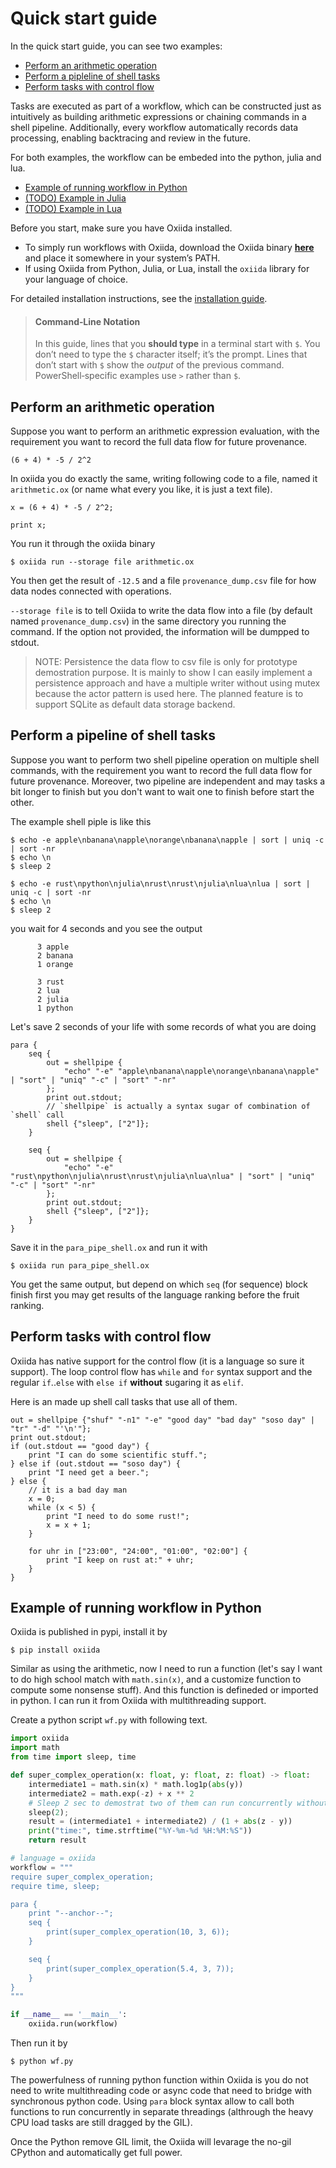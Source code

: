# Quick start guide

In the quick start guide, you can see two examples:

- [Perform an arithmetic operation](#perform-an-arithmetic-operation)
- [Perform a pipleline of shell tasks](#perform-a-pipeline-of-shell-tasks)
- [Perform tasks with control flow](#perform-tasks-with-control-flow)

Tasks are executed as part of a workflow, which can be constructed just as intuitively as building arithmetic expressions or chaining commands in a shell pipeline.
Additionally, every workflow automatically records data processing, enabling backtracing and review in the future.

For both examples, the workflow can be embeded into the python, julia and lua.

- [Example of running workflow in Python](#example-of-running-workflow-in-python)
- [(TODO) Example in Julia]()
- [(TODO) Example in Lua]()

Before you start, make sure you have Oxiida installed.

- To simply run workflows with Oxiida, download the Oxiida binary [**here**](https://sourceforge.net/projects/oxiida/files/) and place it somewhere in your system’s PATH.
- If using Oxiida from Python, Julia, or Lua, install the `oxiida` library for your language of choice.

For detailed installation instructions, see the [installation guide](getting_started/installation.md).

> #### Command‑Line Notation
> 
> In this guide, lines that you **should type** in a terminal start with `$`.
> You don’t need to type the `$` character itself; it’s the prompt.
> Lines that don’t start with `$` show the _output_ of the previous command.
> PowerShell‑specific examples use `>` rather than `$`.


## Perform an arithmetic operation

Suppose you want to perform an arithmetic expression evaluation, with the requirement you want to record the full data flow for future provenance.

```
(6 + 4) * -5 / 2^2
```

In oxiida you do exactly the same, writing following code to a file, named it `arithmetic.ox` (or name what every you like, it is just a text file).

```oxiida
x = (6 + 4) * -5 / 2^2;

print x;
```

You run it through the oxiida binary

```console
$ oxiida run --storage file arithmetic.ox
```

You then get the result of `-12.5` and a file `provenance_dump.csv` file for how data nodes connected with operations.

`--storage file` is to tell Oxiida to write the data flow into a file (by default named `provenance_dump.csv`) in the same directory you running the command.
If the option not provided, the information will be dumpped to stdout.

> NOTE: Persistence the data flow to csv file is only for prototype demostration purpose. 
> It is mainly to show I can easily implement a persistence approach and have a multiple writer without using mutex because the actor pattern is used here.
> The planned feature is to support SQLite as default data storage backend.

## Perform a pipeline of shell tasks

Suppose you want to perform two shell pipeline operation on multiple shell commands, with the requirement you want to record the full data flow for future provenance.
Moreover, two pipeline are independent and may tasks a bit longer to finish but you don't want to wait one to finish before start the other.

The example shell piple is like this 

```console
$ echo -e apple\nbanana\napple\norange\nbanana\napple | sort | uniq -c | sort -nr 
$ echo \n
$ sleep 2

$ echo -e rust\npython\njulia\nrust\nrust\njulia\nlua\nlua | sort | uniq -c | sort -nr 
$ echo \n
$ sleep 2
```

you wait for 4 seconds and you see the output

```
      3 apple
      2 banana
      1 orange

      3 rust
      2 lua
      2 julia
      1 python
```

Let's save 2 seconds of your life with some records of what you are doing

```oxiida
para {
    seq {
        out = shellpipe { 
            "echo" "-e" "apple\nbanana\napple\norange\nbanana\napple" | "sort" | "uniq" "-c" | "sort" "-nr" 
        };
        print out.stdout;
        // `shellpipe` is actually a syntax sugar of combination of `shell` call
        shell {"sleep", ["2"]};
    }

    seq {
        out = shellpipe { 
            "echo" "-e" "rust\npython\njulia\nrust\nrust\njulia\nlua\nlua" | "sort" | "uniq" "-c" | "sort" "-nr" 
        };
        print out.stdout;
        shell {"sleep", ["2"]};
    }
}
```

Save it in the `para_pipe_shell.ox` and run it with

```console
$ oxiida run para_pipe_shell.ox
```

You get the same output, but depend on which `seq` (for sequence) block finish first you may get results of the language ranking before the fruit ranking.

## Perform tasks with control flow

Oxiida has native support for the control flow (it is a language so sure it support).
The loop control flow has `while` and `for` syntax support and the regular `if`..`else` with `else if` **without** sugaring it as `elif`.

Here is an made up shell call tasks that use all of them.

```
out = shellpipe {"shuf" "-n1" "-e" "good day" "bad day" "soso day" | "tr" "-d" "'\n'"};
print out.stdout;
if (out.stdout == "good day") {
    print "I can do some scientific stuff.";
} else if (out.stdout == "soso day") {
    print "I need get a beer.";
} else {
    // it is a bad day man
    x = 0;
    while (x < 5) {
        print "I need to do some rust!";
        x = x + 1;
    }

    for uhr in ["23:00", "24:00", "01:00", "02:00"] {
        print "I keep on rust at:" + uhr;
    }
}
```

## Example of running workflow in Python

Oxiida is published in pypi, install it by 

```console
$ pip install oxiida
```

Similar as using the arithmetic, now I need to run a function (let's say I want to do high school match with `math.sin(x)`, and a customize function to compute some nonsense stuff).
And this function is defineded or imported in python.
I can run it from Oxiida with multithreading support.

Create a python script `wf.py` with following text.

```python
import oxiida
import math
from time import sleep, time

def super_complex_operation(x: float, y: float, z: float) -> float:
    intermediate1 = math.sin(x) * math.log1p(abs(y))
    intermediate2 = math.exp(-z) + x ** 2
    # Sleep 2 sec to demostrat two of them can run concurrently without writing multithreading control code.
    sleep(2);
    result = (intermediate1 + intermediate2) / (1 + abs(z - y))
    print("time:", time.strftime("%Y-%m-%d %H:%M:%S"))
    return result

# language = oxiida
workflow = """
require super_complex_operation;
require time, sleep;

para {
    print "--anchor--";
    seq {
        print(super_complex_operation(10, 3, 6));
    }

    seq {
        print(super_complex_operation(5.4, 3, 7));
    }
}
"""

if __name__ == '__main__':
    oxiida.run(workflow)
```

Then run it by 

```console
$ python wf.py
```

The powerfulness of running python function within Oxiida is you do not need to write multithreading code or async code that need to bridge with synchronous python code.
Using `para` block syntax allow to call both functions to run concurrently in separate threadings (althrough the heavy CPU load tasks are still dragged by the GIL).

Once the Python remove GIL limit, the Oxiida will levarage the no-gil CPython and automatically get full power.

